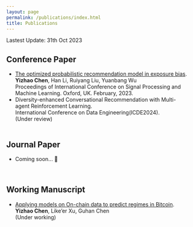 ```yaml
---
layout: page
permalink: /publications/index.html
title: Publications
---
```


Lastest Update: 31th Oct 2023&nbsp;

## Conference Paper

- [The optimized probabilistic recommendation model in exposure bias](https://ace.ewapublishing.org/article.html?pk=bf0442f3888a4a4897ff6547b649597f).<br>**Yizhao Chen**,  Han Li, Ruiyang Liu, Yuanbang Wu<br>Proceedings of International Conference on Signal Processing and Machine Learning. Oxford, UK. February, 2023.
- Diversity-enhanced Conversational Recommendation with Multi-agent Reinforcement Learning.<br>International Conference on Data Engineering(ICDE2024). <br>(Under review)<br>
  <br>

## Journal Paper

- Coming soon... 🚀

  <br>

## Working Manuscript

- [Applying models on On-chain data to predict regimes in Bitcoin](https://yizhao111.github.io/mypaper/paper_bias.pdf).<br>**Yizhao Chen**, Like’er Xu, Guhan Chen<br>(Under working)<br>

  <br>



<!-- ## Undergraduate Thesis

- Hybrid Detection Mechanism for Spoofing Attacks in Bluetooth Low Energy Networks<br>**Hanlin Cai** (Advisor: Zhezhuang Xu). Final Year Project. Under working<br>Expect to submit a research paper to IEEE Internet of Things Journal.

- [Industrial Inspection System based on Intelligent IoT and Bionic Quadruped Robot](https://caihanlin.com/mypaper/thesis/IP-report.pdf)<br>**Hanlin Cai** (Advisor: Zhezhuang Xu). Intern Program for Junior.<br>Industrial Placement Report in [Huading Tech](http://www.hdim.com.cn/) and [IACTIP Lab](https://dqxy.fzu.edu.cn/info/1023/2571.htm)<br> -->

  <br>
